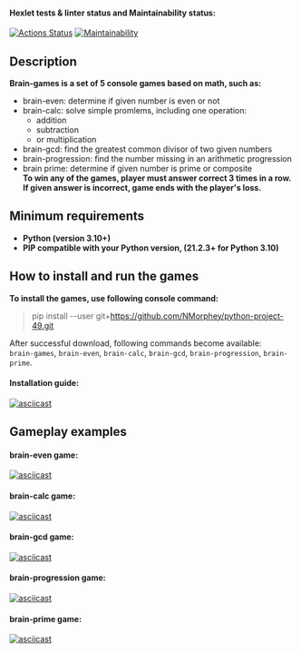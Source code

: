 #### Hexlet tests & linter status and Maintainability status:
[![Actions Status](https://github.com/NMorphey/python-project-49/workflows/hexlet-check/badge.svg)](https://github.com/NMorphey/python-project-49/actions) [![Maintainability](https://api.codeclimate.com/v1/badges/7eb1211020aaea7b9b83/maintainability)](https://codeclimate.com/github/NMorphey/python-project-49/maintainability)
## Description
**Brain-games is a set of 5 console games based on math, such as:**
* brain-even: determine if given number is even or not
* brain-calc: solve simple promlems, including one operation:
    * addition
    * subtraction
    * or multiplication
* brain-gcd: find the greatest common divisor of two given numbers
* brain-progression: find the number missing in an arithmetic progression
* brain prime: determine if given number is prime or composite  
**To win any of the games, player must answer correct 3 times in a row. If given answer is incorrect, game ends with the player's loss.**
## Minimum requirements
* **Python (version 3.10+)**
* **PIP compatible with your Python version, (21.2.3+ for Python 3.10)**
## How to install and run the games
**To install the games, use following console command:**
>
> pip install --user git+https://github.com/NMorphey/python-project-49.git  
>
After successful download, following commands become available:  
`brain-games`, `brain-even`, `brain-calc`, `brain-gcd`, `brain-progression`, `brain-prime`.  
#### Installation guide:
[![asciicast](https://asciinema.org/a/FwbJPeD759RtqdekNVMCqvwGK.svg)](https://asciinema.org/a/FwbJPeD759RtqdekNVMCqvwGK)
## Gameplay examples
#### brain-even game:
[![asciicast](https://asciinema.org/a/qEL7TggIN5tqCA6mBop2ZNTIT.svg)](https://asciinema.org/a/qEL7TggIN5tqCA6mBop2ZNTIT)
#### brain-calc game:
[![asciicast](https://asciinema.org/a/3N22CLAs5JEHqmj4ecXBo0YCD.svg)](https://asciinema.org/a/3N22CLAs5JEHqmj4ecXBo0YCD)
#### brain-gcd game:
[![asciicast](https://asciinema.org/a/vOd09iVkUIudgOwR7FNAHvQp4.svg)](https://asciinema.org/a/vOd09iVkUIudgOwR7FNAHvQp4)
#### brain-progression game:
[![asciicast](https://asciinema.org/a/TZR1kXzQ6N8mbqSg4mdIiwG57.svg)](https://asciinema.org/a/TZR1kXzQ6N8mbqSg4mdIiwG57)
#### brain-prime game:
[![asciicast](https://asciinema.org/a/KaTYq1GpmNKTilr5pjdnLuCmx.svg)](https://asciinema.org/a/KaTYq1GpmNKTilr5pjdnLuCmx)